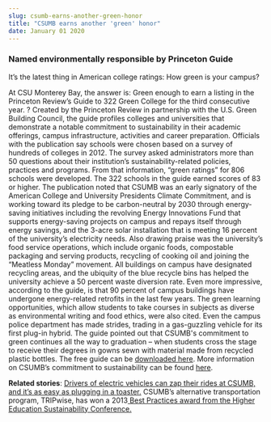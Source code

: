 ```yaml
---
slug: csumb-earns-another-green-honor
title: "CSUMB earns another 'green' honor"
date: January 01 2020
---
```


 
<h3>Named environmentally responsible by Princeton Guide</h3>
<p>
  It’s the latest thing in American college ratings: How green is your campus?
</p>
<p>
  At CSU Monterey Bay, the answer is: Green enough to earn a listing in the
  Princeton Review’s Guide to 322 Green College for the third consecutive year.
  ? Created by the Princeton Review in partnership with the U.S. Green Building
  Council, the guide profiles colleges and universities that demonstrate a
  notable commitment to sustainability in their academic offerings, campus
  infrastructure, activities and career preparation. Officials with the
  publication say schools were chosen based on a survey of hundreds of colleges
  in 2012. The survey asked administrators more than 50 questions about their
  institution’s sustainability-related policies, practices and programs. From
  that information, “green ratings” for 806 schools were developed. The 322
  schools in the guide earned scores of 83 or higher. The publication noted that
  CSUMB was an early signatory of the American College and University Presidents
  Climate Commitment, and is working toward its pledge to be carbon-neutral by
  2030 through energy-saving initiatives including the revolving Energy
  Innovations Fund that supports energy-saving projects on campus and repays
  itself through energy savings, and the 3-acre solar installation that is
  meeting 16 percent of the university’s electricity needs. Also drawing praise
  was the university’s food service operations, which include organic foods,
  compostable packaging and serving products, recycling of cooking oil and
  joining the “Meatless Monday” movement. All buildings on campus have
  designated recycling areas, and the ubiquity of the blue recycle bins has
  helped the university achieve a 50 percent waste diversion rate. Even more
  impressive, according to the guide, is that 90 percent of campus buildings
  have undergone energy-related retrofits in the last few years. The green
  learning opportunities, which allow students to take courses in subjects as
  diverse as environmental writing and food ethics, were also cited. Even the
  campus police department has made strides, trading in a gas-guzzling vehicle
  for its first plug-in hybrid. The guide pointed out that CSUMB's commitment to
  green continues all the way to graduation – when students cross the stage to
  receive their degrees in gowns sewn with material made from recycled plastic
  bottles. The free guide can be
  <a href="https://www.princetonreview.com/greenguide">downloaded here</a>. More
  information on CSUMB’s commitment to sustainability can be found
  <a href="https://csumb.edu/sustainability">here</a>.
</p>
<p>
  <strong>Related stories</strong>:
  <a href="https://news.csumb.edu/news/2013/apr/15/charge-your-ride"
    >Drivers of electric vehicles can zap their rides at CSUMB, and it’s as easy
    as plugging in a toaster.</a
  >
  CSUMB’s alternative transportation program, TRIPwise, has won a 2013<a
    href="https://news.csumb.edu/news/2013/apr/26/campus-sustainability-efforts-score-again"
  >
    Best Practices award from the Higher Education Sustainability Conference.</a
  >
</p>
 
